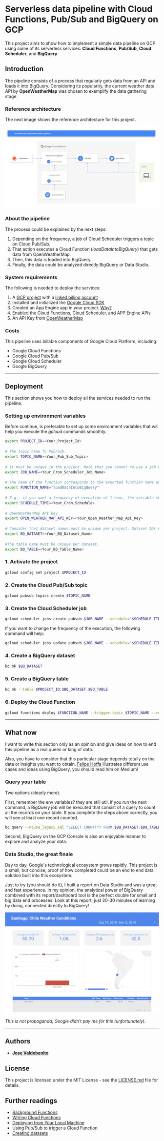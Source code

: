 # Serverless data pipeline with Cloud Functions, Pub/Sub and BigQuery on GCP

This project aims to show how to implement a simple data pipeline on GCP using some of its serverless services: **Cloud Functions**, **Pub/Sub**, **Cloud Scheduler**, and **BigQuery**.

## Introduction

The pipeline consists of a process that regularly gets data from an API and loads it into BigQuery. Considering its popularity, the current weather data API by **OpenWeatherMap** was chosen to exemplify the data gathering stage.

### Reference architecture

The next image shows the reference architecture for this project.

![Architecture](https://raw.githubusercontent.com/jovald/gcp-serverless-data-pipeline/assets/gcp-serverless-data-pipeline.jpg)

### About the pipeline

The process could be explained by the next steps:

1. Depending on the frequency, a job of Cloud Scheduler triggers a topic on Cloud Pub/Sub.
2. That action executes a Cloud Function (*loadDataIntoBigQuery*) that gets data from OpenWeatherMap.
3. Then, this data is loaded into BigQuery.
4. Finally, the data could be analyzed directly BigQuery or Data Studio.

### System requirements

The following is needed to deploy the services:

1. A [GCP project](https://cloud.google.com/resource-manager/docs/creating-managing-projects) with a [linked billing account](https://cloud.google.com/billing/docs/how-to/modify-project)
2. Installed and initialized the [Google Cloud SDK](https://cloud.google.com/sdk/install)
3. Created an App Engine app in your project. [Why?](https://cloud.google.com/scheduler/docs/setup)
4. Enabled the Cloud Functions, Cloud Scheduler, and APP Engine APIs
5. An API Key from [OpenWeatherMap](https://openweathermap.org)

### Costs

This pipeline uses billable components of Google Cloud Platform, including:

* Google Cloud Functions
* Google Cloud Pub/Sub
* Google Cloud Scheduler
* Google BigQuery

---

## Deployment

This section shows you how to deploy all the services needed to run the pipeline.

### Setting up environment variables

Before continue, is preferable to set up some environment variables that will help you execute the *gcloud* commands smoothly.

```sh
export PROJECT_ID=<Your_Project_Id>

# The topic name fo Pub/Sub.
export TOPIC_NAME=<Your_Pub_Sub_Topic>

# It must be unique in the project. Note that you cannot re-use a job name in a project even if you delete its associated job.
export JOB_NAME=<Your_Cron_Scheduler_Job_Name>

# The name of the function corresponds to the exported function name on index.js
export FUNCTION_NAME="loadDataIntoBigQuery"

# E.g., if you want a frequency of execution of 1 hour, the variable should be SCHEDULE_TIME="every 1 hours".
export SCHEDULE_TIME=<Your_Cron_Schedule>

# OpenWeatherMap API key
export OPEN_WEATHER_MAP_API_KEY=<Your_Open_Weather_Map_Api_Key>

# Consider that dataset names must be unique per project. Dataset IDs must be alphanumeric (plus underscores)
export BQ_DATASET=<Your_BQ_Dataset_Name>

#The table name must be unique per dataset.
export BQ_TABLE=<Your_BQ_Table_Name>
```

### 1. Activate the project

```sh
gcloud config set project $PROJECT_ID
```

### 2. Create the Cloud Pub/Sub topic

```sh
gcloud pubsub topics create $TOPIC_NAME
```

### 3. Create the Cloud Scheduler job

```sh
gcloud scheduler jobs create pubsub $JOB_NAME --schedule="$SCHEDULE_TIME" --topic=$TOPIC_NAME --message-body="execute"
```

If you want to change the frequency of the execution, the following command will help:

```sh
gcloud scheduler jobs update pubsub $JOB_NAME --schedule="$SCHEDULE_TIME"
```

### 4. Create a BigQuery dataset

```sh
bq mk $BQ_DATASET
```

### 5. Create a BigQuery table

```sh
bq mk --table $PROJECT_ID:$BQ_DATASET.$BQ_TABLE
```

### 6. Deploy the Cloud Function

```sh
gcloud functions deploy $FUNCTION_NAME --trigger-topic $TOPIC_NAME --runtime nodejs10 --set-env-vars OPEN_WEATHER_MAP_API_KEY=$OPEN_WEATHER_MAP_API_KEY,BQ_DATASET=$BQ_DATASET,BQ_TABLE=$BQ_TABLE
```

---

## What now

I want to write this section only as an opinion and give ideas on how to end this pipeline as a real queen or king of data.

Also, you have to consider that this particular stage depends totally on the data or insights you want to obtain. [Felipe Hoffa](https://medium.com/@hoffa) illustrates different use cases and ideas using BigQuery, you should read him on Medium!

### Query your table

Two options (clearly more).

First, remember the env variables? they are still util. if you run the next command, a BigQuery job will be executed that consist of a query to count all the records on your table. If you complete the steps above correctly, you will see at least one record counted.

```sh
bq query --nouse_legacy_sql "SELECT COUNT(*) FROM $BQ_DATASET.$BQ_TABLE"
```

Second, BigQuery on the GCP Console is also an enjoyable manner to explore and analyze your data.

### Data Studio, the great finale

Day to day, Google's technological ecosystem grows rapidly. This project is a small, but concise, proof of how completed could be an end to end data solution built into this ecosystem.

Just to try (you should do it), I built a report on Data Studio and was a great and fast experience. In my opinion, the analytical power of BigQuery combined with its report/dashboard tool is the perfect double for small and big data end processes. Look at this report, just 20-30 minutes of learning by doing, connected directly to BigQuery!

![Data Studio](https://raw.githubusercontent.com/jovald/gcp-serverless-data-pipeline/assets/data-studio-sample.png)

*This is not propaganda, Google didn't pay me for this (unfortunately).*

---

## Authors

* **[Jose Valdebenito](https://github.com/jovald)**

## License

This project is licensed under the MIT License - see the [LICENSE.md](LICENSE.md) file for details.

## Further readings

* [Background Functions](https://cloud.google.com/functions/docs/writing/background)
* [Writing Cloud Functions](https://cloud.google.com/functions/docs/writing/)
* [Deploying from Your Local Machine](https://cloud.google.com/functions/docs/deploying/filesystem)
* [Using Pub/Sub to trigger a Cloud Function](https://cloud.google.com/scheduler/docs/tut-pub-sub)
* [Creating datasets](https://cloud.google.com/bigquery/docs/datasets)
